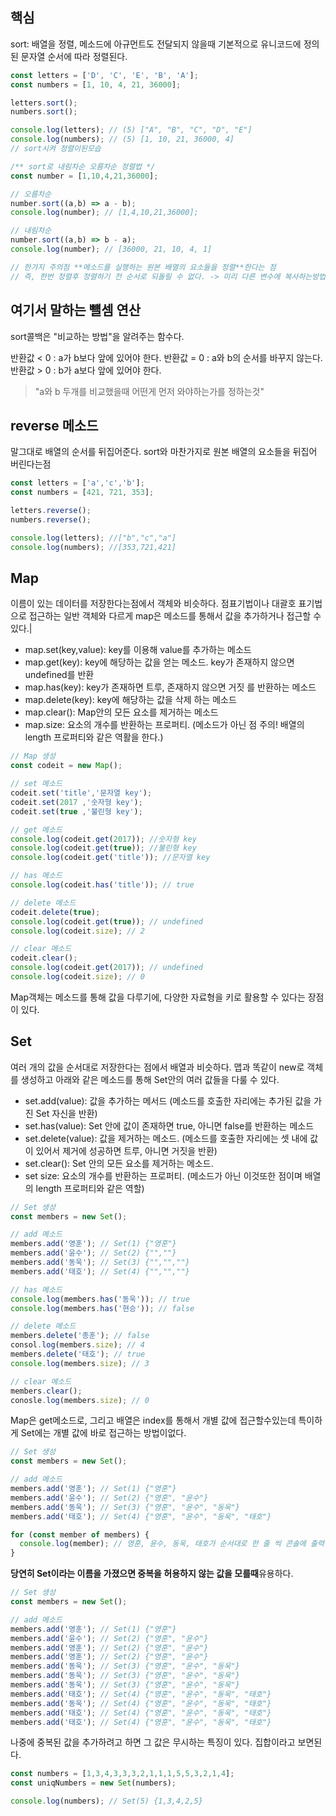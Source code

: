 ## 핵심
sort: 배열을 정렬, 메소드에 아규먼트도 전달되지 않을때 기본적으로 유니코드에 정의된 문자열 순서에 따라 정렬된다.
```js
const letters = ['D', 'C', 'E', 'B', 'A'];
const numbers = [1, 10, 4, 21, 36000];

letters.sort();
numbers.sort();

console.log(letters); // (5) ["A", "B", "C", "D", "E"]
console.log(numbers); // (5) [1, 10, 21, 36000, 4]
// sort시켜 정렬이된모습

/** sort로 내림차순 오름차순 정렬법 */
const number = [1,10,4,21,36000];

// 오름차순
number.sort((a,b) => a - b);
console.log(number); // [1,4,10,21,36000];

// 내림차순
number.sort((a,b) => b - a);
console.log(number); // [36000, 21, 10, 4, 1]

// 한가지 주의점 **메소드를 실행하는 원본 배열의 요소들을 정렬**한다는 점
// 즉, 한번 정렬후 정렬하기 전 순서로 되돌릴 수 없다. -> 미리 다른 변수에 복사하는방법
```

## 여기서 말하는 뺼셈 연산
sort콜백은 "비교하는 방법"을 알려주는 함수다.

반환값 < 0 : a가 b보다 앞에 있어야 한다.
반환값 = 0 : a와 b의 순서를 바꾸지 않는다.
반환값 > 0 : b가 a보다 앞에 있어야 한다.

>"a와 b 두개를 비교했을때 어떤게 먼저 와야하는가를 정하는것"

## reverse 메소드
말그대로 배열의 순서를 뒤집어준다.
sort와 마찬가지로 원본 배열의 요소들을 뒤집어 버린다는점
```js
const letters = ['a','c','b'];
const numbers = [421, 721, 353];

letters.reverse();
numbers.reverse();

console.log(letters); //["b","c","a"]
console.log(numbers); //[353,721,421]
```

## Map
이름이 있는 데이터를 저장한다는점에서 객체와 비슷하다.
점표기법이나 대괄호 표기법으로 접근하는 일반 객체와 다르게 map은 메소드를 통해서 값을 추가하거나 접근할 수 있다.|

- map.set(key,value): key를 이용해 value를 추가하는 메소드
- map.get(key): key에 해당하는 값을 얻는 메소드. key가 존재하지 않으면 undefined를 반환
- map.has(key): key가 존재하면 트루, 존재하지 않으면 거짓 를 반환하는 메소드
- map.delete(key): key에 해당하는 값을 삭제 하는 메소드
- map.clear(): Map안의 모든 요소를 제거하는 메소드
- map.size: 요소의 개수를 반환하는 프로퍼티. (메소드가 아닌 점 주의! 배열의 length 프로퍼티와 같은 역활을 한다.)

```js
// Map 생성
const codeit = new Map();

// set 메소드
codeit.set('title','문자열 key');
codeit.set(2017 ,'숫자형 key');
codeit.set(true ,'불린형 key');

// get 메소드
console.log(codeit.get(2017)); //숫자형 key
console.log(codeit.get(true)); //불린형 key
console.log(codeit.get('title')); //문자열 key

// has 메소드
console.log(codeit.has('title')); // true

// delete 메소드
codeit.delete(true);
console.log(codeit.get(true)); // undefined
console.log(codeit.size); // 2

// clear 메소드
codeit.clear();
console.log(codeit.get(2017)); // undefined
console.log(codeit.size); // 0
```
Map객체는 메소드를 통해 값을 다루기에, 다양한 자료형을 키로 활용할 수 있다는 장점이 있다.

## Set
여러 개의 값을 순서대로 저장한다는 점에서 배열과 비슷하다.
맵과 똑같이 new로 객체를 생성하고 아래와 같은 메소드를 통해 Set안의 여러 값들을 다룰 수 있다.
- set.add(value): 값을 추가하는 메서드 (메소드를 호출한 자리에는 추가된 값을 가진 Set 자신을 반환)
- set.has(value): Set 안에 값이 존재하면 true, 아니면 false를 반환하는 메소드
- set.delete(value): 값을 제거하는 메소드. (메소드를 호출한 자리에는 셋 내에 값이 있어서 제거에 성공하면 트루, 아니면 거짓을 반환)
- set.clear(): Set 안의 모든 요소를 제거하는 메소드.
- set size: 요소의 개수를 반환하는 프로퍼티. (메소드가 아닌 이것또한 점이며 배열의 length 프로퍼티와 같은 역할)

```js
// Set 생성
const members = new Set();

// add 메소드
members.add('영훈'); // Set(1) {"영훈"}
members.add('윤수'); // Set(2) {"",""}
members.add('동욱'); // Set(3) {"","",""}
members.add('태호'); // Set(4) {"","",""}

// has 메소드
console.log(members.has('동욱')); // true
console.log(members.has('현승')); // false

// delete 메소드
members.delete('종훈'); // false
consol.log(members.size); // 4
members.delete('태호'); // true
console.log(members.size); // 3

// clear 메소드
members.clear();
conosle.log(members.size); // 0
```
Map은 get메소드로, 그리고 배열은 index를 통해서 개별 값에 접근할수있는데
특이하게 Set에는 개별 값에 바로 접근하는 방법이없다.
```js
// Set 생성
const members = new Set();

// add 메소드
members.add('영훈'); // Set(1) {"영훈"}
members.add('윤수'); // Set(2) {"영훈", "윤수"}
members.add('동욱'); // Set(3) {"영훈", "윤수", "동욱"}
members.add('태호'); // Set(4) {"영훈", "윤수", "동욱", "태호"}

for (const member of members) {
  console.log(member); // 영훈, 윤수, 동욱, 태호가 순서대로 한 줄 씩 콘솔에 출력됨.
}
```
**당연히  Set이라는 이름을 가졌으면 중복을 허용하지 않는 값을 모를때**유용하다.
```js
// Set 생성
const members = new Set();

// add 메소드
members.add('영훈'); // Set(1) {"영훈"}
members.add('윤수'); // Set(2) {"영훈", "윤수"}
members.add('영훈'); // Set(2) {"영훈", "윤수"}
members.add('영훈'); // Set(2) {"영훈", "윤수"}
members.add('동욱'); // Set(3) {"영훈", "윤수", "동욱"}
members.add('동욱'); // Set(3) {"영훈", "윤수", "동욱"}
members.add('동욱'); // Set(3) {"영훈", "윤수", "동욱"}
members.add('태호'); // Set(4) {"영훈", "윤수", "동욱", "태호"}
members.add('동욱'); // Set(4) {"영훈", "윤수", "동욱", "태호"}
members.add('태호'); // Set(4) {"영훈", "윤수", "동욱", "태호"}
members.add('태호'); // Set(4) {"영훈", "윤수", "동욱", "태호"}
```
나중에 중복된 값을 추가하려고 하면 그 값은 무시하는 특징이 있다.
집합이라고 보면된다.
```js
const numbers = [1,3,4,3,3,3,2,1,1,1,5,5,3,2,1,4];
const uniqNumbers = new Set(numbers);

console.log(numbers); // Set(5) {1,3,4,2,5}
```